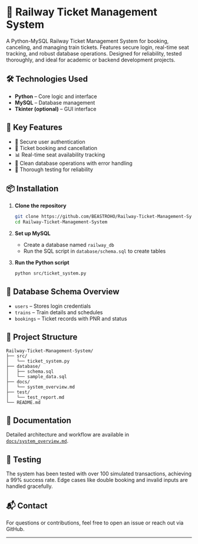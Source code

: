 # 🚆 Railway Ticket Management System

A Python-MySQL Railway Ticket Management System for booking, canceling, and managing train tickets. Features secure login, real-time seat tracking, and robust database operations. Designed for reliability, tested thoroughly, and ideal for academic or backend development projects.

## 🛠️ Technologies Used
- **Python** – Core logic and interface
- **MySQL** – Database management
- **Tkinter (optional)** – GUI interface

## 🎯 Key Features
- 🔐 Secure user authentication
- 🎫 Ticket booking and cancellation
- 📊 Real-time seat availability tracking
- 🧹 Clean database operations with error handling
- 🧪 Thorough testing for reliability

## 📦 Installation

1. **Clone the repository**
   ```bash
   git clone https://github.com/BEASTROHO/Railway-Ticket-Management-System.git
   cd Railway-Ticket-Management-System


2. **Set up MySQL**
   - Create a database named `railway_db`
   - Run the SQL script in `database/schema.sql` to create tables

3. **Run the Python script**
   ```bash
   python src/ticket_system.py
   ```

## 🧩 Database Schema Overview
- `users` – Stores login credentials
- `trains` – Train details and schedules
- `bookings` – Ticket records with PNR and status

## 📁 Project Structure
```plaintext
Railway-Ticket-Management-System/
├── src/
│   └── ticket_system.py
├── database/
│   ├── schema.sql
│   └── sample_data.sql
├── docs/
│   └── system_overview.md
├── test/
│   └── test_report.md
└── README.md
```

## 📄 Documentation
Detailed architecture and workflow are available in [`docs/system_overview.md`](docs/system_overview.md).

## 🧪 Testing
The system has been tested with over 100 simulated transactions, achieving a 99% success rate. Edge cases like double booking and invalid inputs are handled gracefully.

## 📬 Contact
For questions or contributions, feel free to open an issue or reach out via GitHub.

---

```

